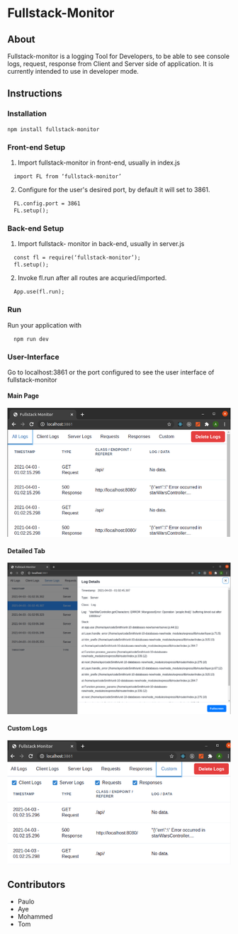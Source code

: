 # Fullstack-Monitor
## About
Fullstack-monitor is a logging Tool for Developers, to be able to see console logs, request, response from Client and Server side of application. It is currently intended to use in developer mode. 

## Instructions

### Installation
```
npm install fullstack-monitor
```
### Front-end Setup
1. Import fullstack-monitor in front-end, usually in index.js
```
  import FL from ‘fullstack-monitor’
```
            
2. Configure for the user's desired port, by default it will set to 3861.
```
  FL.config.port = 3861
  FL.setup();
```

### Back-end Setup
1. Import fullstack- monitor in back-end, usually in server.js
```
  const fl = require(‘fullstack-monitor’);
  fl.setup();
```

2. Invoke  fl.run  after all routes are acquried/imported.
```
  App.use(fl.run);
```


### Run
Run your application with
```
  npm run dev
```

### User-Interface
Go to localhost:3861 or the port configured to see the user interface of fullstack-monitor

#### Main Page
![Alt text](/img/main_page.PNG?raw=true "Main Page")

#### Detailed Tab
![Alt text](/img/detailed_info.PNG?raw=true "Detailed Info")

#### Custom Logs
![Alt text](/img/custom_logs.PNG?raw=true "Custom Logs")




## Contributors

- Paulo
- Aye
- Mohammed
- Tom
